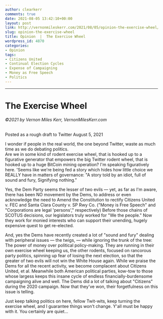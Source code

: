 ```yaml
---
author: clearkerr
comments: true
date: 2021-08-05 13:42:10+00:00
layout: post
link: http://vernonmileskerr.com/2021/08/05/opinion-the-exercise-wheel/
slug: opinion-the-exercise-wheel
title: Opinion  |  The Exercise Wheel
wordpress_id: 4870
categories:
- Opinion
tags:
- Citizens United
- Continual Election Cycles
- Expense of Campaigning
- Money as Free Speech
- Politics
---
```


* * *




# The Exercise Wheel




###### ©2021 by Vernon Miles Kerr, VernonMilesKerr.com  
Posted as a rough draft to Twitter August 5, 2021















I wonder if people in the real world, the one beyond Twitter, waste as much time as we do debating politics.  
Are we in some kind of rodent exercise wheel, that is hooked up to a figurative generator that empowers the big Twitter rodent wheel, that is hooked up to a huge BitCoin mining operation? I'm speaking figuratively here. 'Seems like we're being fed a story which hides how little choice we REALLY have in matters of governance: "A story told by an idiot, full of sound and fury, Signifying nothing." 







Yes, the Dem Party seems the lesser of two evils — yet, as far as I'm aware, there has been NO movement by the Dems, to address or even acknowledge the need to Amend the Constitution to rectify Citizens United v. FEC and Santa Clara County v. SP Rwy Co. ("Money is Free Speech" and "Corporations are legal 'persons'," respectively) Before those chains of SCOTUS decisions, our legislators truly worked for "We the people." Now they work for monied interests who can support their unending, hugely expensive quest to get re-elected. 







And, yes the Dems have recently created a lot of "sound and fury" dealing with peripheral issues — the twigs, — while ignoring the trunk of the tree: The power of money over political policy-making. They are running in their own exercise wheel keeping us, the other rodents, focused on rancorous party politics, spinning up fear of losing the next election, so that the greater of two evils will not win the White House again. While we praise the Dems for all the recent activity, we become complacent about Citizens United, et al. Meanwhile both American political parties, kow-tow to those whose largess keeps this insane cycle of endless financially-burdensome campaigning alive and well. The Dems did a lot of talking about "Citizens" during the 2020 campaign. Now that they've won, their forgetfulness on this issue is telling.







Just keep talking politics on here, fellow Twit-wits, keep turning the exercise wheel, and I guarantee things won't change. Y'all must be happy with it. You certainly are quiet…



